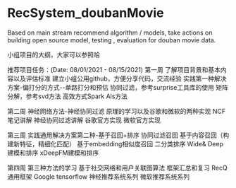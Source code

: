 # RecSystem_doubanMovie
Based on main stream recommend algorithm / models,  take actions on building open source model, testing , evaluation for douban movie data.


小组项目的大纲，大家可以参照哈

推荐项目任务：(Date: 08/01/2021 - 08/15/2021)
第一周
了解项目背景和基本内容以及评估标准
建立小组公用github，方便分享代码，交流经验
实践第一种解决方案-偏打分的方式--单路打分和预估
协同过滤，参考surprise工具库的使用
矩阵分解，参考svd方法
高效方式Spark Als方法

第二周 
神经网络方法-神经协同过滤
原理的学习以及谷歌和微软的两种实现
 NCF笔记讲解
神经协同过滤讲解
谷歌官方实现
微软官方实现

第三周 
实践通用解决方案第二种-基于召回+排序
协同过滤召回
基于内容召回（构建新特征，精细化匹配）
基于embedding相似度召回
二分类排序
Wide& Deep建模和排序
xDeepFM建模和排序

第四周
第三种方法的学习
基于社交网络和用户关联图算法
框架汇总和复习
RecQ通用框架
Google tensorflow 神经推荐系统系列
微软推荐系统系列
